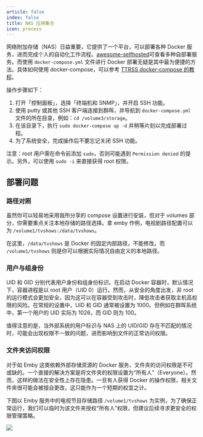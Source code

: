 ```yaml
---
article: false
index: false
title: NAS 应用集合
icon: process
---
```


网络附加存储（NAS）日益重要，它提供了一个平台，可以部署各种 Docker 服务，进而完成个人的自动化工作流程。[awesome-selfhosted](https://github.com/awesome-selfhosted/awesome-selfhosted)可查看多种自部署服务。而使用 `docker-compose.yml` 文件进行 Docker 部署无疑是其中最为便捷的方法。具体如何使用 docker-compose，可以参考 [TTRSS docker-compose 的教程](http://ttrss.henry.wang/zh/#%E9%80%9A%E8%BF%87-docker-compose-%E9%83%A8%E7%BD%B2)。

操作步骤如下：

1. 打开「控制面板」，选择「终端机和 SNMP」，并开启 SSH 功能。
2. 使用 putty 或其他 SSH 客户端连接到群晖，并导航到 `docker-compose.yml` 文件的所在目录，例如：`cd /volume3/storage`。
3. 在该目录下，执行 `sudo docker-compose up -d` 并稍等片刻以完成部署过程。
4. 为了系统安全，完成操作后不要忘记关闭 SSH 功能。

注意：root 用户需在命令前添加 `sudo`，否则可能遇到 `Permission denied` 的提示。另外，可以使用 `sudo -i` 来直接获得 root 权限。

## 部署问题

### 路径对照

虽然你可以轻易地采用我所分享的 compose 设置进行安装，但对于 volumes 部分，你需要重点关注本地存储的路径选择。拿 emby 作例，电视剧路径配置可以为 `/volume1/tvshows:/data/tvshows`。

在这里，`/data/tvshows` 是 Docker 的固定内部路径，不能修改。而 `/volume1/tvshows` 则是你可以根据实际情况自由定义的本地路径。

### 用户与组身份

UID 和 GID 分别代表用户身份和组身份标识。在启动 Docker 容器时，默认情况下，容器进程是以 root 用户（UID 0）运行。然而，从安全的角度出发，非 root 的运行模式会更加安全，因为这可以在容器受到攻击时，降低攻击者获取主机高权限的风险。在常规的设置中，UID 和 GID 通常被设置为 1000。但例如在群晖系统中，第一个用户的 UID 实际为 1026，而 GID 则为 100。

值得注意的是，当外部系统的用户标识与 NAS 上的 UID/GID 存在不匹配的情况时，可能会出现权限不一致的问题，进而影响到文件的正常访问权限。

### 文件夹访问权限

对于如 Emby 这类依赖外部存储资源的 Docker 服务，文件夹的访问权限是不可或缺的。一个直接的解决方案是将文件夹的权限设置为“所有人”（Everyone）。然而，这样的做法在安全性上存在隐患。一旦有人获得 Docker 的操作权限，相关文件夹很可能会被擅自更改，这只能作为一个短期的权宜之计。

下图以 Emby 服务中的电视节目存储路径 `/volume1/tvshows` 为实例，为了确保正常运行，我们可以临时为该文件夹授权“所有人”权限，但建议后续寻求更安全的权限管理策略。

![](https://img.newzone.top/2023-09-16-08-42-22.png?imageMogr2/format/webp)

<!-- markdownlint-disable MD033 -->

<div class="catalog-display-container">
  <AutoCatalog base='/services/dockers-on-nas/' />
</div>

<!-- markdownlint-enable MD033 -->